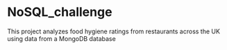 # NoSQL_challenge
This project analyzes food hygiene ratings from restaurants across the UK using data from a MongoDB database
